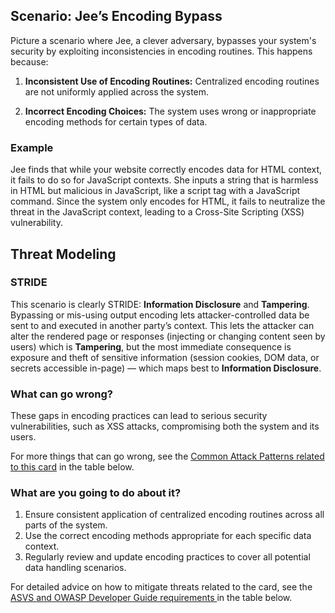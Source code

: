 ## Scenario: Jee’s Encoding Bypass

Picture a scenario where Jee, a clever adversary, bypasses your system's security by exploiting inconsistencies in encoding routines. This happens because:

1. **Inconsistent Use of Encoding Routines:** Centralized encoding routines are not uniformly applied across the system.

2. **Incorrect Encoding Choices:** The system uses wrong or inappropriate encoding methods for certain types of data.

### Example

Jee finds that while your website correctly encodes data for HTML context, it fails to do so for JavaScript contexts. She inputs a string that is harmless in HTML but malicious in JavaScript, like a script tag with a JavaScript command. Since the system only encodes for HTML, it fails to neutralize the threat in the JavaScript context, leading to a Cross-Site Scripting (XSS) vulnerability.

## Threat Modeling

### STRIDE

This scenario is clearly STRIDE: **Information Disclosure** and **Tampering**.
Bypassing or mis-using output encoding lets attacker-controlled data be sent to and executed in another party’s context. This lets the attacker can alter the rendered page or responses (injecting or changing content seen by users) which is **Tampering**, but the most immediate consequence is exposure and theft of sensitive information (session cookies, DOM data, or secrets accessible in-page) — which maps best to **Information Disclosure**.

### What can go wrong?

These gaps in encoding practices can lead to serious security vulnerabilities, such as XSS attacks, compromising both the system and its users.

For more things that can go wrong, see the [Common Attack Patterns related to this card](#mapping 'Common Attack Patterns related to this card [internal]') in the table below.

### What are you going to do about it?

1. Ensure consistent application of centralized encoding routines across all parts of the system.
2. Use the correct encoding methods appropriate for each specific data context.
3. Regularly review and update encoding practices to cover all potential data handling scenarios.

For detailed advice on how to mitigate threats related to the card, see the [ASVS and OWASP Developer Guide requirements ](#mapping 'ASVS and OWASP Developer Guide requirements [internal]') in the table below.

